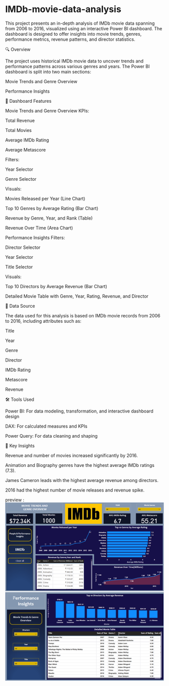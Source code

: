 # IMDb-movie-data-analysis
This project presents an in-depth analysis of IMDb movie data spanning from 2006 to 2016, visualized using an interactive Power BI dashboard. The dashboard is designed to offer insights into movie trends, genres, performance metrics, revenue patterns, and director statistics.

🔍 Overview

The project uses historical IMDb movie data to uncover trends and performance patterns across various genres and years. The Power BI dashboard is split into two main sections:

Movie Trends and Genre Overview

Performance Insights

🧩 Dashboard Features

Movie Trends and Genre Overview
KPIs:

 Total Revenue

 Total Movies

 Average IMDb Rating

 Average Metascore

Filters:

 Year Selector

 Genre Selector

Visuals:

 Movies Released per Year (Line Chart)

 Top 10 Genres by Average Rating (Bar Chart)

 Revenue by Genre, Year, and Rank (Table)

 Revenue Over Time (Area Chart)

Performance Insights
Filters:

 Director Selector

 Year Selector

Title Selector

Visuals:

 Top 10 Directors by Average Revenue (Bar Chart)

 Detailed Movie Table with Genre, Year, Rating, Revenue, and Director

📁 Data Source

The data used for this analysis is based on IMDb movie records from 2006 to 2016, including attributes such as:

Title

Year

Genre

Director

IMDb Rating

Metascore

Revenue

🛠️ Tools Used

Power BI: For data modeling, transformation, and interactive dashboard design

DAX: For calculated measures and KPIs

Power Query: For data cleaning and shaping

🎯 Key Insights

Revenue and number of movies increased significantly by 2016.

Animation and Biography genres have the highest average IMDb ratings (7.3).

James Cameron leads with the highest average revenue among directors.

2016 had the highest number of movie releases and revenue spike.

preview : ![Dashboard Preview](https://github.com/sadik4li/IMDb-movie-data-analysis/blob/main/Screenshot%202025-05-27%20235538.png)
          ![Dashboard Preview](https://github.com/sadik4li/IMDb-movie-data-analysis/blob/main/Screenshot%202025-05-27%20235610.png)
